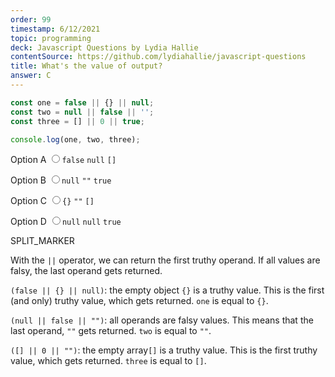 ```yaml
---
order: 99
timestamp: 6/12/2021
topic: programming
deck: Javascript Questions by Lydia Hallie
contentSource: https://github.com/lydiahallie/javascript-questions
title: What's the value of output?
answer: C
---
```


  

```javascript
const one = false || {} || null;
const two = null || false || '';
const three = [] || 0 || true;

console.log(one, two, three);
```


<label for="option-A">Option A</label>
<input type="radio" name="answer-option" id="option-A" value="A">`false` `null` `[]`</input>
    

<label for="option-B">Option B</label>
<input type="radio" name="answer-option" id="option-B" value="B">`null` `""` `true`</input>
    

<label for="option-C">Option C</label>
<input type="radio" name="answer-option" id="option-C" value="C">`{}` `""` `[]`</input>
    

<label for="option-D">Option D</label>
<input type="radio" name="answer-option" id="option-D" value="D">`null` `null` `true`</input>
    




SPLIT_MARKER

With the `||` operator, we can return the first truthy operand. If all values are falsy, the last operand gets returned.

`(false || {} || null)`: the empty object `{}` is a truthy value. This is the first (and only) truthy value, which gets returned. `one` is equal to `{}`.

`(null || false || "")`: all operands are falsy values. This means that the last operand, `""` gets returned. `two` is equal to `""`.

`([] || 0 || "")`: the empty array`[]` is a truthy value. This is the first truthy value, which gets returned. `three` is equal to `[]`.



